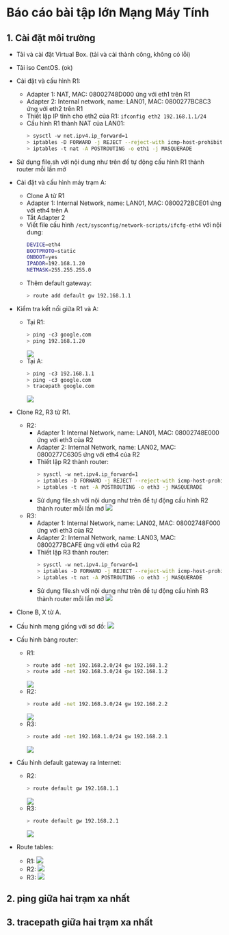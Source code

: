# Báo cáo bài tập lớn Mạng Máy Tính


## 1. Cài đặt môi trường
- Tải và cài đặt Virtual Box. (tải và cài thành công, không có lỗi)

- Tải iso CentOS. (ok)

- Cài đặt và cấu hình R1:
  + Adapter 1: NAT, MAC: 08002748D000 ứng với eth1 trên R1
  + Adapter 2: Internal network, name: LAN01, MAC: 0800277BC8C3 ứng với eth2 trên R1
  + Thiết lập IP tĩnh cho eth2 của R1: `ifconfig eth2 192.168.1.1/24`
  + Cấu hình R1 thành NAT của LAN01:
    ```sh
    > sysctl -w net.ipv4.ip_forward=1
    > iptables -D FORWARD -j REJECT --reject-with icmp-host-prohibited
    > iptables -t nat -A POSTROUTING -o eth1 -j MASQUERADE
    ```
 + Sử dụng file.sh với nội dung như trên để tự động cấu hình R1 thành router mỗi lần mở
 
- Cài đặt và cấu hình máy trạm A:
  + Clone A từ R1
  + Adapter 1: Internal Network, name: LAN01, MAC: 0800272BCE01 ứng với eth4 trên A
  + Tắt Adapter 2
  + Viết file cấu hình `/ect/sysconfig/network-scripts/ifcfg-eth4` với nội dung:
    ```sh
    DEVICE=eth4
    BOOTPROTO=static
    ONBOOT=yes
    IPADDR=192.168.1.20
    NETMASK=255.255.255.0
    ```
  + Thêm default gateway:
    ```sh
    > route add default gw 192.168.1.1
    ```

- Kiểm tra kết nối giữa R1 và A:
  + Tại R1:
    ```sh
    > ping -c3 google.com  
    > ping 192.168.1.20
    ```
    ![](imgs/R1_ping.png)
  + Tại A:
    ```sh
    > ping -c3 192.168.1.1
    > ping -c3 google.com
    > tracepath google.com
    ```
    ![](imgs/A_ping.png)

- Clone R2, R3 từ R1.
  + R2:
    + Adapter 1: Internal Network, name: LAN01, MAC: 08002748E000 ứng với eth3 của R2
    + Adapter 2: Internal Network, name: LAN02, MAC: 0800277C6305 ứng với eth4 của R2
    + Thiết lập R2 thành router:
      ```sh
      > sysctl -w net.ipv4.ip_forward=1
      > iptables -D FORWARD -j REJECT --reject-with icmp-host-prohibited
      > iptables -t nat -A POSTROUTING -o eth3 -j MASQUERADE
      ```
    + Sử dụng file.sh với nội dung như trên để tự động cấu hình R2 thành router mỗi lần mở
    ![](imgs/R2_mac.png)
  + R3:
    + Adapter 1: Internal Network, name: LAN02, MAC: 08002748F000 ứng với eth3 của R2
    + Adapter 2: Internal Network, name: LAN03, MAC: 0800277BCAFE ứng với eth4 của R2
    + Thiết lập R3 thành router:
      ```sh
      > sysctl -w net.ipv4.ip_forward=1
      > iptables -D FORWARD -j REJECT --reject-with icmp-host-prohibited
      > iptables -t nat -A POSTROUTING -o eth3 -j MASQUERADE
      ```
    + Sử dụng file.sh với nội dung như trên để tự động cấu hình R3 thành router mỗi lần mở
    ![](imgs/R3_mac.png)
- Clone B, X từ A.
- Cấu hình mạng giống với sơ đồ:
  ![](imgs/sdm.png)

- Cấu hình bảng router:
  + R1:
    ```sh
    > route add -net 192.168.2.0/24 gw 192.168.1.2
    > route add -net 192.168.3.0/24 gw 192.168.1.2
    ```
    ![](imgs/R1_route.png)
  + R2:
    ```sh
    > route add -net 192.168.3.0/24 gw 192.168.2.2
    ```
    ![](imgs/R2_route.png)
  + R3:
    ```sh
    > route add -net 192.168.1.0/24 gw 192.168.2.1
    ```
    ![](imgs/R3_route.png)

- Cấu hình default gateway ra Internet:
  + R2:
    ```sh
    > route default gw 192.168.1.1
    ```
    ![](imgs/R2_gw.png)
  + R3:
    ```sh
    > route default gw 192.168.2.1
    ```
    ![](imgs/R3_gw.png)

- Route tables:
  + R1:
  ![](imgs/R1_rtb.png)
  + R2:
  ![](imgs/R2_rtb.png)
  + R3:
  ![](imgs/R3_rtb.png)

## 2. ping giữa hai trạm xa nhất

## 3. tracepath giữa hai trạm xa nhất
